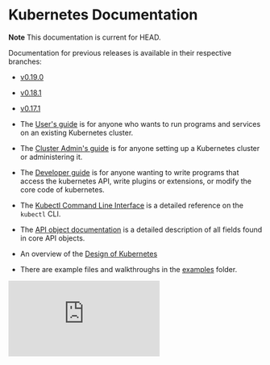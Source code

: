 # Kubernetes Documentation

**Note**
This documentation is current for HEAD.

Documentation for previous releases is available in their respective branches:
   * [v0.19.0](https://github.com/GoogleCloudPlatform/kubernetes/tree/master/release-0.19.0/docs)
   * [v0.18.1](https://github.com/GoogleCloudPlatform/kubernetes/tree/release-0.18/docs)
   * [v0.17.1](https://github.com/GoogleCloudPlatform/kubernetes/tree/release-0.17/docs)

* The [User's guide](user-guide.md) is for anyone who wants to run programs and services on an existing Kubernetes cluster.

* The [Cluster Admin's guide](cluster-admin-guide.md) is for anyone setting up a Kubernetes cluster or administering it.

* The [Developer guide](developer-guide.md) is for anyone wanting to write programs that access the kubernetes API,
 write plugins or extensions, or modify the core code of kubernetes.

* The [Kubectl Command Line Interface](kubectl.md) is a detailed reference on the `kubectl` CLI.

* The [API object documentation](http://kubernetes.io/third_party/swagger-ui/) is a detailed description of all fields found in core API objects.

* An overview of the [Design of Kubernetes](design)

* There are example files and walkthroughs in the [examples](../examples) folder.


[![Analytics](https://kubernetes-site.appspot.com/UA-36037335-10/GitHub/docs/README.md?pixel)]()
